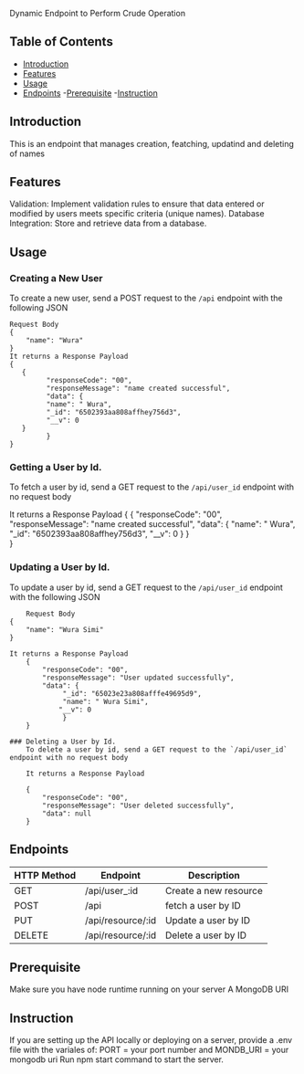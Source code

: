 Dynamic Endpoint to Perform Crude Operation

## Table of Contents

- [Introduction](#introduction)
- [Features](#features)
- [Usage](#usage)
- [Endpoints](#endpoints)
-[Prerequisite](#prerequisite)
-[Instruction](#introduction)


## Introduction
This is an endpoint that manages creation, featching, updatind and deleting of names 

## Features
Validation: Implement validation rules to ensure that data entered or modified by users meets specific criteria (unique names).
Database Integration: Store and retrieve data from a database.

## Usage

### Creating a New User

To create a new user, send a POST request to the `/api` endpoint with the following JSON

    Request Body
    {
        "name": "Wura"
    }
    It returns a Response Payload
    {
       {
             "responseCode": "00",
             "responseMessage": "name created successful",
             "data": {
             "name": " Wura",
             "_id": "6502393aa808affhey756d3",
             "__v": 0
       }
             }   
    }

 ### Getting a User by Id.
  To fetch a user by id, send a GET request to the `/api/user_id` endpoint with no request body

   It returns a Response Payload
    {
       {
             "responseCode": "00",
             "responseMessage": "name created successful",
             "data": {
             "name": " Wura",
             "_id": "6502393aa808affhey756d3",
             "__v": 0
       }
             }   
    }

 ### Updating a User by Id.
   To update a user by id, send a GET request to the `/api/user_id` endpoint with the following JSON

<!-- To modify a user -->
        Request Body
    {
        "name": "Wura Simi"
    }

    It returns a Response Payload 
        {
            "responseCode": "00",
            "responseMessage": "User updated successfully",
            "data": {
                 "_id": "65023e23a808afffe49695d9",
                 "name": " Wura Simi",
                "__v": 0
                 }
        }

    ### Deleting a User by Id.
        To delete a user by id, send a GET request to the `/api/user_id` endpoint with no request body

        It returns a Response Payload 

        {
            "responseCode": "00",
            "responseMessage": "User deleted successfully",
            "data": null
        }

   ## Endpoints

| HTTP Method | Endpoint              | Description                  |
|-------------|-----------------------|------------------------------|
| GET         | /api/user_:id         | Create a new resource        |
| POST        | /api                  | fetch a user by ID           |
| PUT         | /api/resource/:id     | Update a user by ID          |
| DELETE      | /api/resource/:id     | Delete a user by ID          |


## Prerequisite

Make sure you have node runtime running on your server
A MongoDB URI

## Instruction
If you are setting up the API locally or deploying on a server, provide a .env file with the variales of: PORT = your port number and MONDB_URI = your mongodb uri Run npm start command to start the server.